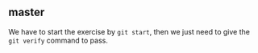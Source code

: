 ## **master**

We have to start the exercise by `git start`, then we just need to give the `git verify` command to pass.

